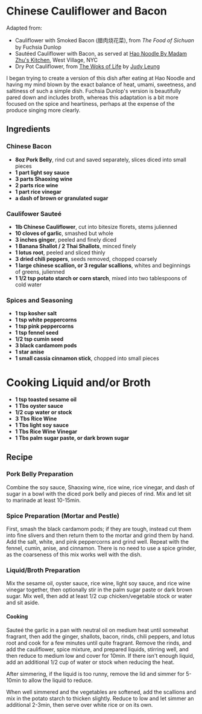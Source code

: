 # Chinese Cauliflower and Bacon
Adapted from:
- Cauliflower with Smoked Bacon (腊肉烧花菜), from _The Food of Sichuan_ by Fuchsia Dunlop
- Sautéed Cauliflower with Bacon, as served at [Hao Noodle By Madam Zhu's Kitchen](https://haonoodle.com/), West Village, NYC
- Dry Pot Cauliflower, from [The Woks of Life](https://thewoksoflife.com/dry-pot-cauliflower/) by [Judy Leung](https://thewoksoflife.com/author/jleung/)

I began trying to create a version of this dish after eating at Hao Noodle and having my mind blown by the exact balance of heat, umami, sweetness, and saltiness of such a simple dish. Fuchsia Dunlop's version is beautifully pared down and includes broth, whereas this adaptation is a bit more focused on the spice and heartiness, perhaps at the expense of the produce singing more clearly.

## Ingredients
### Chinese Bacon
- **8oz Pork Belly**, rind cut and saved separately, slices diced into small pieces
- **1 part light soy sauce**
- **3 parts Shaoxing wine**
- **2 parts rice wine**
- **1 part rice vinegar**
- **a dash of brown or granulated sugar**

### Caulifower Sauteé
- **1lb Chinese Cauliflower**, cut into bitesize florets, stems julienned
- **10 cloves of garlic**, smashed but whole
- **3 inches ginger**, peeled and finely diced
- **1 Banana Shallot / 2 Thai Shallots**, minced finely
- **1 lotus root**, peeled and sliced thinly
- **3 dried chili peppers**, seeds removed, chopped coarsely
- **1 large chinese scallion, or 3 regular scallions**, whites and beginnings of greens, julienned
- **1 1/2 tsp potato starch or corn starch**, mixed into two tablespoons of cold water

### Spices and Seasoning
- **1 tsp kosher salt**
- **1 tsp white peppercorns**
- **1 tsp pink peppercorns**
- **1 tsp fennel seed**
- **1/2 tsp cumin seed**
- **3 black cardamom pods**
- **1 star anise**
- **1 small cassia cinnamon stick**, chopped into small pieces
 
# Cooking Liquid and/or Broth
- **1 tsp toasted sesame oil**
- **1 Tbs oyster sauce**
- **1/2 cup water or stock**
- **3 Tbs Rice Wine**
- **1 Tbs light soy sauce**
- **1 Tbs Rice Wine Vinegar**
- **1 Tbs palm sugar paste, or dark brown sugar**

## Recipe

### Pork Belly Preparation
Combine the soy sauce, Shaoxing wine, rice wine, rice vinegar, and dash of sugar in a bowl with the diced pork belly and pieces of rind. Mix and let sit to marinade at least 10-15min.

### Spice Preparation (Mortar and Pestle)
First, smash the black cardamom pods; if they are tough, instead cut them into fine slivers and then return them to the mortar and grind them by hand. Add the salt, white, and pink peppercorns and grind well. Repeat with the fennel, cumin, anise, and cinnamon. There is no need to use a spice grinder, as the coarseness of this mix works well with the dish.

### Liquid/Broth Preparation
Mix the sesame oil, oyster sauce, rice wine, light soy sauce, and rice wine vinegar together, then optionally stir in the palm sugar paste or dark brown sugar. Mix well, then add at least 1/2 cup chicken/vegetable stock or water and sit aside.

#### Cooking
Sauteé the garlic in a pan with neutral oil on medium heat until somewhat fragrant, then add the ginger, shallots, bacon, rinds, chili peppers, and lotus root and cook for a few minutes until quite fragrant. Remove the rinds, and add the cauliflower, spice mixture, and prepared liquids, stirring well, and then reduce to medium low and cover for 10min. If there isn't enough liquid, add an additional 1/2 cup of water or stock when reducing the heat.

After simmering, if the liquid is too runny, remove the lid and simmer for 5-10min to allow the liquid to reduce.

When well simmered and the vegetables are softened, add the scallions and mix in the potato starch to thicken slightly. Reduce to low and let simmer an additional 2-3min, then serve over white rice or on its own.
